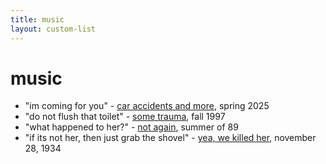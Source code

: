 ```yaml
---
title: music
layout: custom-list
---
```


# music

- "im coming for you" - [car accidents and more](https://google.com), spring 2025
- "do not flush that toilet" - [some trauma](https://google.com), fall 1997
- "what happened to her?" - [not again](https://google.com), summer of 89
- "if its not her, then just grab the shovel" - [yea, we killed her](https://google.com), november 28, 1934

